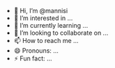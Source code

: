 - 👋 Hi, I’m @mannisi
- 👀 I’m interested in ...
- 🌱 I’m currently learning ...
- 💞️ I’m looking to collaborate on ...
- 📫 How to reach me ...
- 😄 Pronouns: ...
- ⚡ Fun fact: ...

<!---
mannisi/mannisi is a ✨ special ✨ repository because its `README.md` (this file) appears on your GitHub profile.
You can click the Preview link to take a look at your changes.
--->
